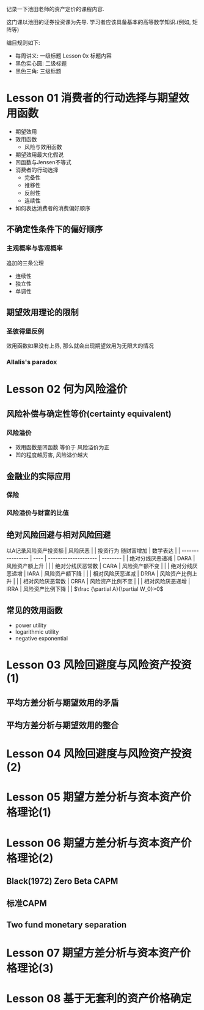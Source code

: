 记录一下池田老师的资产定价的课程内容.

这门课以池田的证券投资课为先导. 学习者应该具备基本的高等数学知识.(例如, 矩阵等)

编目规则如下:
- 每周讲义:    一级标题 Lesson 0x 标题内容
- 黑色实心圆:  二级标题
- 黑色三角:    三级标题

# Lesson 01 消费者的行动选择与期望效用函数
- 期望效用
- 效用函数
    - 风险与效用函数
- 期望效用最大化假说
- 凹函数与Jensen不等式
- 消费者的行动选择
    - 完备性
    - 推移性
    - 反射性
    - 连续性
- 如何表达消费者的消费偏好顺序
## 不确定性条件下的偏好顺序
### 主观概率与客观概率
追加的三条公理
- 连续性
- 独立性
- 单调性
## 期望效用理论的限制
### 圣彼得堡反例
效用函数如果没有上界, 那么就会出现期望效用为无限大的情况
### Allalis's paradox
# Lesson 02 何为风险溢价
## 风险补偿与确定性等价(certainty equivalent)
### 风险溢价
- 效用函数是凹函数 等价于 风险溢价为正
- 凹的程度越厉害, 风险溢价越大
## 金融业的实际应用
### 保险
### 风险溢价与财富的比值
## 绝对风险回避与相对风险回避
以A记录风险资产投资额
| 风险厌恶         |      | 投资行为  随财富增加 | 数学表达 |
| ---------------- | ---- | -------------------- | -------- |
| 绝对分线厌恶递减 | DARA | 风险资产额上升       |          |
| 绝对分线厌恶常数 | CARA | 风险资产额不变       |          |
| 绝对分线厌恶递增 | IARA | 风险资产额下降       |          |
| 相对风险厌恶递减 | DRRA | 风险资产比例上升     |          |
| 相对风险厌恶常数 | CRRA | 风险资产比例不变     |          |
| 相对风险厌恶递增 | IRRA | 风险资产比例下降     |          |
$\frac {\partial A}{\partial W_0}>0$
## 常见的效用函数
- power utility
- logarithmic utility
- negative exponential
# Lesson 03 风险回避度与风险资产投资(1)
## 平均方差分析与期望效用的矛盾
## 平均方差分析与期望效用的整合

# Lesson 04 风险回避度与风险资产投资(2)

# Lesson 05 期望方差分析与资本资产价格理论(1)

# Lesson 06 期望方差分析与资本资产价格理论(2)
## Black(1972) Zero Beta CAPM
## 标准CAPM
## Two fund monetary separation
# Lesson 07 期望方差分析与资本资产价格理论(3)

# Lesson 08 基于无套利的资产价格确定
